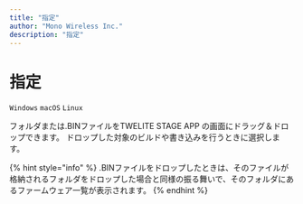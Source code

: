 ```yaml
---
title: "指定"
author: "Mono Wireless Inc."
description: "指定"
---
```

# 指定

`Windows` `macOS` `Linux`

フォルダまたは.BINファイルをTWELITE STAGE APP の画面にドラッグ＆ドロップできます。
ドロップした対象のビルドや書き込みを行うときに選択します。

{% hint style="info" %}
.BINファイルをドロップしたときは、そのファイルが格納されるフォルダをドロップした場合と同様の振る舞いで、そのフォルダにあるファームウェア一覧が表示されます。
{% endhint %}
